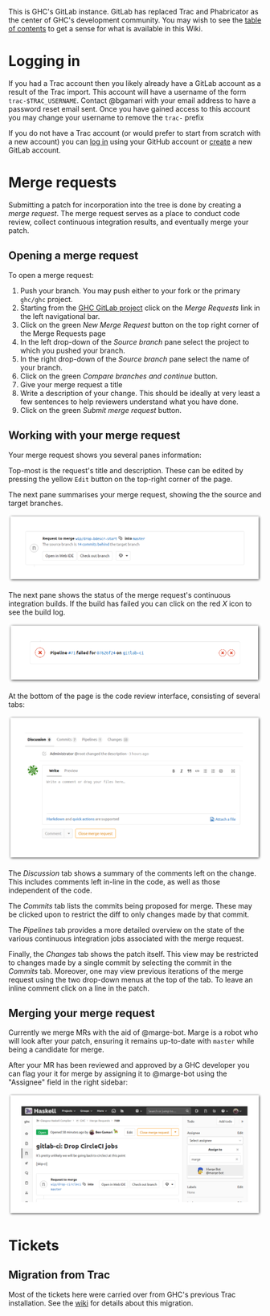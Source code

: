 This is GHC's GitLab instance. GitLab has replaced Trac and Phabricator as the center of GHC's development community. You may wish to see the [table of contents](./index) to get a sense for what is available in this Wiki.

<!--
To generate images with borders:
```
mkdir -p shadow
rm shadow/*
for i in *.png; do 
        nix run nixpkgs.imagemagick -c \
                convert $i -bordercolor white -border 50 \
                \( +clone -background black -shadow 80x5+2+2 \) \
                +swap -background white -layers merge +repage \
                shadow/$i
done
```
-->

# Logging in

If you had a Trac account then you likely already have a GitLab account as a result of the Trac import. This account will have a username of the form `trac-$TRAC_USERNAME`. Contact @bgamari with your email address to have a password reset email sent. Once you have gained access to this account you may change your username to remove the `trac-` prefix

If you do not have a Trac account (or would prefer to start from scratch with a new account) you can [log in](https://gitlab.haskell.org/users/auth/github) using your GitHub account or [create](https://gitlab.haskell.org/users/sign_in) a new GitLab account.

# Merge requests

Submitting a patch for incorporation into the tree is done by creating a *merge request*. The merge request serves as a place to conduct code review, collect continuous integration results, and eventually merge your patch.

## Opening a merge request

To open a merge request:

1. Push your branch. You may push either to your fork or the primary `ghc/ghc` project.
2. Starting from the [GHC GitLab project](https://gitlab.haskell.org/ghc/ghc) click on the *Merge Requests* link in the left navigational bar.
3. Click on the green *New Merge Request* button on the top right corner of the Merge Requests page
4. In the left drop-down of the *Source branch* pane select the project to which you pushed your branch.
5. In the right drop-down of the *Source branch* pane select the name of your branch.
6. Click on the green *Compare branches and continue* button.
7. Give your merge request a title
8. Write a description of your change. This should be ideally at very least a few sentences to help reviewers understand what you have done.
9. Click on the green *Submit merge request* button.

## Working with your merge request

Your merge request shows you several panes information:

Top-most is the request's title and description. These can be edited by pressing the yellow `Edit` button on the top-right corner of the page.

The next pane summarises your merge request, showing the the source and target branches.

![request-summary](uploads/a6b259498530ea48964a11c2539447d2/request-summary.png)

The next pane shows the status of the merge request's continuous integration builds. If the build has failed you can click on the red *X* icon to see the build log.

![pipeline](uploads/3e1bf21a870eef5608665f9d6e6a48de/pipeline.png)

At the bottom of the page is the code review interface, consisting of several tabs:

![code-review](uploads/f90d8a2f0a3716669546ae1fd43480c1/code-review.png)

The *Discussion* tab shows a summary of the comments left on the change. This includes comments left in-line in the code, as well as those independent of the code. 

The *Commits* tab lists the commits being proposed for merge. These may be clicked upon to restrict the diff to only changes made by that commit. 

The *Pipelines* tab provides a more detailed overview on the state of the various continuous integration jobs associated with the merge request.

Finally, the *Changes* tab shows the patch itself. This view may be restricted to changes made by a single commit by selecting the commit in the *Commits* tab. Moreover, one may view previous iterations of the merge request using the two drop-down menus at the top of the tab. To leave an inline comment click on a line in the patch.

## Merging your merge request

Currently we merge MRs with the aid of @marge-bot. Marge is a robot who will look after your patch, ensuring it remains up-to-date with `master` while being a candidate for merge.

After your MR has been reviewed and approved by a GHC developer you can flag your it for merge by assigning it to @marge-bot using the "Assignee" field in the right sidebar:

![assigning-marge](uploads/50ccd3f10f6eaf3172a7dca081413660/assigning-marge.png)

# Tickets

## Migration from Trac

Most of the tickets here were carried over from GHC's previous Trac installation. See the [wiki](tickets-from-trac) for details about this migration.